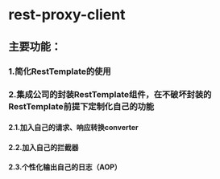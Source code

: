 # rest-proxy-client
## 主要功能：
### 1.简化RestTemplate的使用
### 2.集成公司的封装RestTemplate组件，在不破坏封装的RestTemplate前提下定制化自己的功能
####  2.1.加入自己的请求、响应转换converter
####  2.2.加入自己的拦截器
####  2.3.个性化输出自己的日志（AOP）
